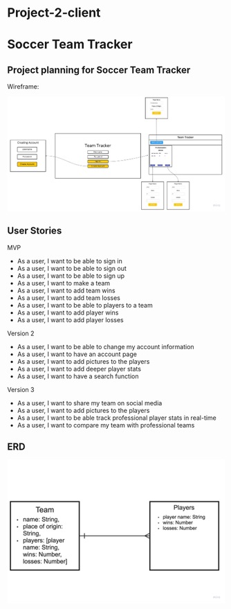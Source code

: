 # Project-2-client

# Soccer Team Tracker


## Project planning for Soccer Team Tracker

Wireframe:

![Wireframes](./assets/Wireframe.jpg)

## User Stories

MVP
- As a user, I want to be able to sign in
- As a user, I want to be able to sign out
- As a user, I want to be able to sign up
- As a user, I want to make a team
- As a user, I want to add team wins
- As a user, I want to add team losses
- As a user, I want to be able to players to a team
- As a user, I want to add player wins
- As a user, I want to add player losses

Version 2
- As a user, I want to be able to change my account information
- As a user, I want to have an account page
- As a user, I want to add pictures to the players
- As a user, I want to add deeper player stats
- As a user, I want to have a search function

Version 3
- As a user, I want to share my team on social media
- As a user, I want to add pictures to the players
- As a user, I want to be able track professional player stats in real-time
- As a user, I want to compare my team with professional teams

 ## ERD

 ![ERD](./assets/erd.jpg)